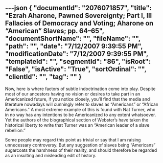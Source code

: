 ---json
{
  "documentId": "2076071857",
  "title": "Ezrah Aharone, Pawned Sovereignty; Part I, III Fallacies of Democracy and Voting; Aharone on “American” Slaves; pp. 64–65",
  "documentShortName": "",
  "fileName": "",
  "path": "",
  "date": "7/12/2007 9:39:55 PM",
  "modificationDate": "7/12/2007 9:39:55 PM",
  "templateId": "",
  "segmentId": "86",
  "isRoot": "False",
  "isActive": "True",
  "sortOrdinal": "",
  "clientId": "",
  "tag": ""
}
---

Now, here is where factors of subtle indoctrination come into play. Despite most of our ancestors having no vision or desires to take part in an Americanized future, if you notice closely, you’ll find that the media and literature nowadays will cunningly refer to slaves as “Americans” or “African Americans.” A most extreme example of this is found with Nat Turner, who in no way has any intentions to be Americanized to any extent whatsoever. Yet the authors of the biographical section of Webster’s have taken the historical liberty to write that Turner was an “American leader of a slave rebellion.”

Some people may regard this point as trivial or say that I am raising unnecessary controversy. But any suggestion of slaves being “Americans” sugarcoats the harshness of their reality, and should therefore be regarded as an insulting and misleading edit of history.
